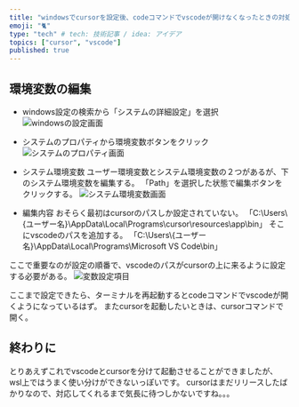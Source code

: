 ```yaml
---
title: "windowsでcursorを設定後、codeコマンドでvscodeが開けなくなったときの対処法"
emoji: "🐈"
type: "tech" # tech: 技術記事 / idea: アイデア
topics: ["cursor", "vscode"]
published: true
---
```

## 環境変数の編集
* windows設定の検索から「システムの詳細設定」を選択
![windowsの設定画面](https://storage.googleapis.com/zenn-user-upload/a496194cb77e-20240129.webp)

* システムのプロパティから環境変数ボタンをクリック
![システムのプロパティ画面](https://storage.googleapis.com/zenn-user-upload/4655904bcb63-20240129.webp)

* システム環境変数
ユーザー環境変数とシステム環境変数の２つがあるが、下のシステム環境変数を編集する。
「Path」を選択した状態で編集ボタンをクリックする。
![システム環境変数画面](https://storage.googleapis.com/zenn-user-upload/a21b25d29284-20240129.webp)

* 編集内容
おそらく最初はcursorのパスしか設定されていない。
「C:\Users\\{ユーザー名}\AppData\Local\Programs\cursor\resources\app\bin」
そこにvscodeのパスを追加する。
「C:\Users\\{ユーザー名}\AppData\Local\Programs\Microsoft VS Code\bin」

ここで重要なのが設定の順番で、vscodeのパスがcursorの上に来るように設定する必要がある。
![変数設定項目](https://storage.googleapis.com/zenn-user-upload/09658146fb17-20240129.webp)


ここまで設定できたら、ターミナルを再起動するとcodeコマンドでvscodeが開くようになっているはず。
またcursorを起動したいときは、cursorコマンドで開く。


## 終わりに
とりあえずこれでvscodeとcursorを分けて起動させることができましたが、wsl上ではうまく使い分けができないっぽいです。
cursorはまだリリースしたばかりなので、対応してくれるまで気長に待つしかないですね。。。